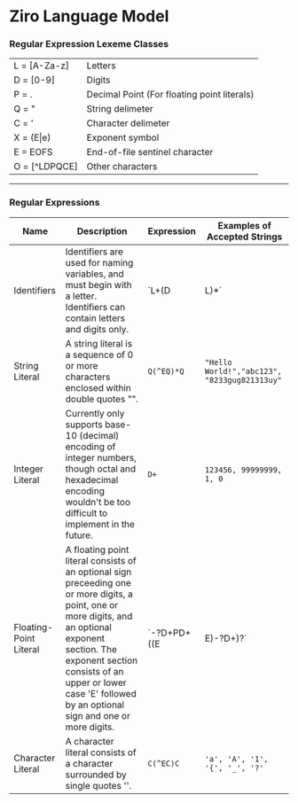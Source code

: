 # Ziro Language Model
### Regular Expression Lexeme Classes
|||
|---|---|
|L = [A-Za-z]|Letters|
|D = [0-9]|Digits|
|P = .|Decimal Point (For floating point literals)|
|Q = "|String delimeter|
|C = '|Character delimeter|
|X = (E\|e)|Exponent symbol|
|E = EOFS| End-of-file sentinel character|
|O = [^LDPQCE]|Other characters |
***
### Regular Expressions
|Name|Description|Expression|Examples of Accepted Strings|
|---|---|---|---|
|Identifiers|Identifiers are used for naming variables, and must begin with a letter. Identifiers can contain letters and digits only.| `L+(D|L)*`|`a, someVar123, B2`|
|String Literal|A string literal is a sequence of 0 or more characters enclosed within double quotes "".|`Q(^EQ)*Q`|`"Hello World!","abc123", "8233gug821313uy"`|
|Integer Literal|Currently only supports base-10 (decimal) encoding of integer numbers, though octal and hexadecimal encoding wouldn't be too difficult to implement in the future. |`D+`|`123456, 99999999, 1, 0`|
|Floating-Point Literal|A floating point literal consists of an optional sign preceeding one or more digits, a point, one or more digits, and an optional exponent section. The exponent section consists of an upper or lower case 'E' followed by an optional sign and one or more digits.|`-?D+PD+((E|E)-?D+)?`|`1.00, 1.25e12, -0.245e-2, .5`|
|Character Literal|A character literal consists of a character surrounded by single quotes ''.|`C(^EC)C`|`'a', 'A', '1', '{', '_', '?'`|
